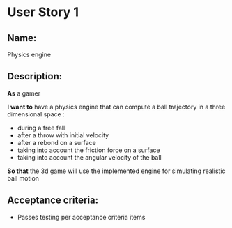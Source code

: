 # User Story 1

## Name:
Physics engine


## Description:
**As** a gamer 

**I want to** have a physics engine that can compute a ball trajectory in a three dimensional space :

- during a free fall
- after a throw with initial velocity
- after a rebond on a surface 
- taking into account the friction force on a surface
- taking into account the angular velocity of the ball


**So that** the 3d game will use the implemented engine for simulating realistic ball motion
 

## Acceptance criteria:
- Passes testing per acceptance criteria items